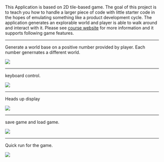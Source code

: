 This Application is based on 2D tile-based game. The goal of this project is to teach you how to handle a larger piece of code with little starter code in the hopes of emulating something like a product development cycle. The application generates an explorable world and player is able to walk around and interact with it. Please see [course website](https://sp18.datastructur.es/materials/proj/proj2/proj2) for more information and it supports following game features.

------------------------------------------------------------------------------------------------------------------------

Generate a world base on a positive number provided by player. Each number genernates a different world.

![](https://media.giphy.com/media/CZLPK3Ueb3i9aXtGLJ/giphy.gif)

------------------------------------------------------------------------------------------------------------------------

keyboard control.

![](https://media.giphy.com/media/cEUvQwNodYZC1yIi7q/giphy.gif)

------------------------------------------------------------------------------------------------------------------------

Heads up display

![](https://media.giphy.com/media/5HAGfGsMiYuKEIOgYo/giphy.gif)

------------------------------------------------------------------------------------------------------------------------

save game and load game.

![](https://media.giphy.com/media/8wdK5aOQBKhwBavhZR/giphy.gif)

------------------------------------------------------------------------------------------------------------------------

Quick run for the game.

![](https://media.giphy.com/media/nNb5TO2rGstOLa7127/giphy.gif)
